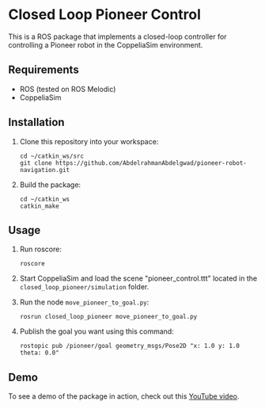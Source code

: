 # Closed Loop Pioneer Control

This is a ROS package that implements a closed-loop controller for controlling a Pioneer robot in the CoppeliaSim environment.

## Requirements

- ROS (tested on ROS Melodic)
- CoppeliaSim

## Installation

1. Clone this repository into your workspace:

    ```
    cd ~/catkin_ws/src
    git clone https://github.com/AbdelrahmanAbdelgwad/pioneer-robot-navigation.git
    ```

2. Build the package:

    ```
    cd ~/catkin_ws
    catkin_make
    ```

## Usage

1. Run roscore:

    ```
    roscore
    ```

2. Start CoppeliaSim and load the scene "pioneer_control.ttt" located in the `closed_loop_pioneer/simulation` folder.

3. Run the node `move_pioneer_to_goal.py`:

    ```
    rosrun closed_loop_pioneer move_pioneer_to_goal.py
    ```

4. Publish the goal you want using this command:

    ```
    rostopic pub /pioneer/goal geometry_msgs/Pose2D "x: 1.0 y: 1.0 theta: 0.0"
    ```
    
## Demo

To see a demo of the package in action, check out this [YouTube video](https://www.youtube.com/watch?v=qk6bnAc4sz4&ab_channel=AbdelrahmanAbdelgawad).

